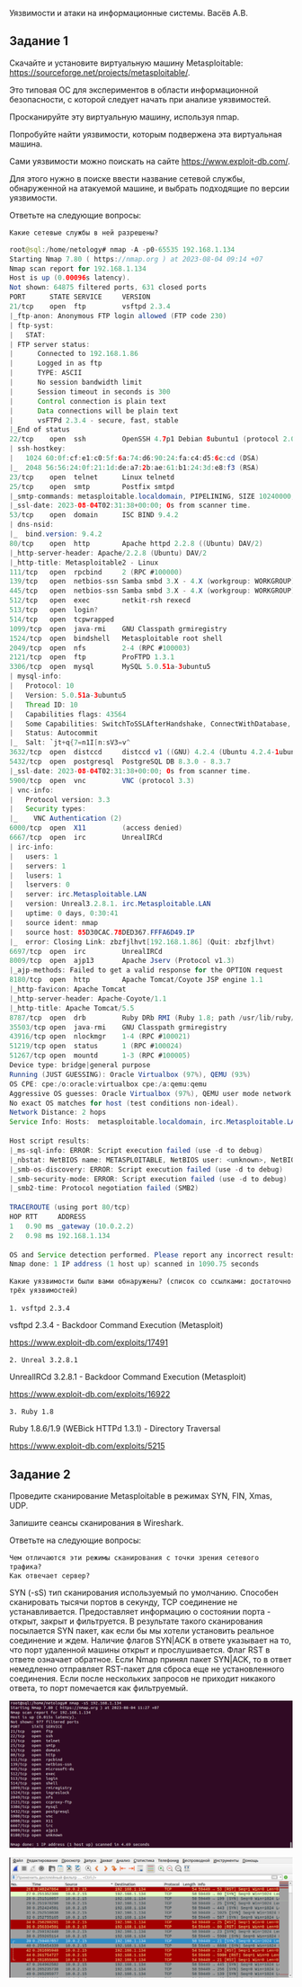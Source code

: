 Уязвимости и атаки на информационные системы. Васёв А.В.

## Задание 1

Скачайте и установите виртуальную машину Metasploitable: https://sourceforge.net/projects/metasploitable/.

Это типовая ОС для экспериментов в области информационной безопасности, с которой следует начать при анализе уязвимостей.

Просканируйте эту виртуальную машину, используя nmap.

Попробуйте найти уязвимости, которым подвержена эта виртуальная машина.

Сами уязвимости можно поискать на сайте https://www.exploit-db.com/.

Для этого нужно в поиске ввести название сетевой службы, обнаруженной на атакуемой машине, и выбрать подходящие по версии уязвимости.

Ответьте на следующие вопросы:

    Какие сетевые службы в ней разрешены?

```java
root@sql:/home/netology# nmap -A -p0-65535 192.168.1.134
Starting Nmap 7.80 ( https://nmap.org ) at 2023-08-04 09:14 +07
Nmap scan report for 192.168.1.134
Host is up (0.00096s latency).
Not shown: 64875 filtered ports, 631 closed ports
PORT      STATE SERVICE     VERSION
21/tcp    open  ftp         vsftpd 2.3.4
|_ftp-anon: Anonymous FTP login allowed (FTP code 230)
| ftp-syst: 
|   STAT: 
| FTP server status:
|      Connected to 192.168.1.86
|      Logged in as ftp
|      TYPE: ASCII
|      No session bandwidth limit
|      Session timeout in seconds is 300
|      Control connection is plain text
|      Data connections will be plain text
|      vsFTPd 2.3.4 - secure, fast, stable
|_End of status
22/tcp    open  ssh         OpenSSH 4.7p1 Debian 8ubuntu1 (protocol 2.0)
| ssh-hostkey: 
|   1024 60:0f:cf:e1:c0:5f:6a:74:d6:90:24:fa:c4:d5:6c:cd (DSA)
|_  2048 56:56:24:0f:21:1d:de:a7:2b:ae:61:b1:24:3d:e8:f3 (RSA)
23/tcp    open  telnet      Linux telnetd
25/tcp    open  smtp        Postfix smtpd
|_smtp-commands: metasploitable.localdomain, PIPELINING, SIZE 10240000, VRFY, ETRN, STARTTLS, ENHANCEDSTATUSCODES, 8BITMIME, DSN, 
|_ssl-date: 2023-08-04T02:31:38+00:00; 0s from scanner time.
53/tcp    open  domain      ISC BIND 9.4.2
| dns-nsid: 
|_  bind.version: 9.4.2
80/tcp    open  http        Apache httpd 2.2.8 ((Ubuntu) DAV/2)
|_http-server-header: Apache/2.2.8 (Ubuntu) DAV/2
|_http-title: Metasploitable2 - Linux
111/tcp   open  rpcbind     2 (RPC #100000)
139/tcp   open  netbios-ssn Samba smbd 3.X - 4.X (workgroup: WORKGROUP)
445/tcp   open  netbios-ssn Samba smbd 3.X - 4.X (workgroup: WORKGROUP)
512/tcp   open  exec        netkit-rsh rexecd
513/tcp   open  login?
514/tcp   open  tcpwrapped
1099/tcp  open  java-rmi    GNU Classpath grmiregistry
1524/tcp  open  bindshell   Metasploitable root shell
2049/tcp  open  nfs         2-4 (RPC #100003)
2121/tcp  open  ftp         ProFTPD 1.3.1
3306/tcp  open  mysql       MySQL 5.0.51a-3ubuntu5
| mysql-info: 
|   Protocol: 10
|   Version: 5.0.51a-3ubuntu5
|   Thread ID: 10
|   Capabilities flags: 43564
|   Some Capabilities: SwitchToSSLAfterHandshake, ConnectWithDatabase, LongColumnFlag, SupportsCompression, Support41Auth, SupportsTransactions, Speaks41ProtocolNew
|   Status: Autocommit
|_  Salt: `jt+q{7=n1I[n:sV3=v^
3632/tcp  open  distccd     distccd v1 ((GNU) 4.2.4 (Ubuntu 4.2.4-1ubuntu4))
5432/tcp  open  postgresql  PostgreSQL DB 8.3.0 - 8.3.7
|_ssl-date: 2023-08-04T02:31:38+00:00; 0s from scanner time.
5900/tcp  open  vnc         VNC (protocol 3.3)
| vnc-info: 
|   Protocol version: 3.3
|   Security types: 
|_    VNC Authentication (2)
6000/tcp  open  X11         (access denied)
6667/tcp  open  irc         UnrealIRCd
| irc-info: 
|   users: 1
|   servers: 1
|   lusers: 1
|   lservers: 0
|   server: irc.Metasploitable.LAN
|   version: Unreal3.2.8.1. irc.Metasploitable.LAN 
|   uptime: 0 days, 0:30:41
|   source ident: nmap
|   source host: 85D30CAC.78DED367.FFFA6D49.IP
|_  error: Closing Link: zbzfjlhvt[192.168.1.86] (Quit: zbzfjlhvt)
6697/tcp  open  irc         UnrealIRCd
8009/tcp  open  ajp13       Apache Jserv (Protocol v1.3)
|_ajp-methods: Failed to get a valid response for the OPTION request
8180/tcp  open  http        Apache Tomcat/Coyote JSP engine 1.1
|_http-favicon: Apache Tomcat
|_http-server-header: Apache-Coyote/1.1
|_http-title: Apache Tomcat/5.5
8787/tcp  open  drb         Ruby DRb RMI (Ruby 1.8; path /usr/lib/ruby/1.8/drb)
35503/tcp open  java-rmi    GNU Classpath grmiregistry
43916/tcp open  nlockmgr    1-4 (RPC #100021)
51219/tcp open  status      1 (RPC #100024)
51267/tcp open  mountd      1-3 (RPC #100005)
Device type: bridge|general purpose
Running (JUST GUESSING): Oracle Virtualbox (97%), QEMU (93%)
OS CPE: cpe:/o:oracle:virtualbox cpe:/a:qemu:qemu
Aggressive OS guesses: Oracle Virtualbox (97%), QEMU user mode network gateway (93%)
No exact OS matches for host (test conditions non-ideal).
Network Distance: 2 hops
Service Info: Hosts:  metasploitable.localdomain, irc.Metasploitable.LAN; OSs: Unix, Linux; CPE: cpe:/o:linux:linux_kernel

Host script results:
|_ms-sql-info: ERROR: Script execution failed (use -d to debug)
|_nbstat: NetBIOS name: METASPLOITABLE, NetBIOS user: <unknown>, NetBIOS MAC: <unknown> (unknown)
|_smb-os-discovery: ERROR: Script execution failed (use -d to debug)
|_smb-security-mode: ERROR: Script execution failed (use -d to debug)
|_smb2-time: Protocol negotiation failed (SMB2)

TRACEROUTE (using port 80/tcp)
HOP RTT     ADDRESS
1   0.90 ms _gateway (10.0.2.2)
2   0.98 ms 192.168.1.134

OS and Service detection performed. Please report any incorrect results at https://nmap.org/submit/ .
Nmap done: 1 IP address (1 host up) scanned in 1090.75 seconds
```


    Какие уязвимости были вами обнаружены? (список со ссылками: достаточно трёх уязвимостей)

	1. vsftpd 2.3.4

vsftpd 2.3.4 - Backdoor Command Execution (Metasploit)

https://www.exploit-db.com/exploits/17491

	2. Unreal 3.2.8.1

UnrealIRCd 3.2.8.1 - Backdoor Command Execution (Metasploit) 

https://www.exploit-db.com/exploits/16922

	3. Ruby 1.8

Ruby 1.8.6/1.9 (WEBick HTTPd 1.3.1) - Directory Traversal

https://www.exploit-db.com/exploits/5215


## Задание 2

Проведите сканирование Metasploitable в режимах SYN, FIN, Xmas, UDP.

Запишите сеансы сканирования в Wireshark.

Ответьте на следующие вопросы:

    Чем отличаются эти режимы сканирования с точки зрения сетевого трафика?
    Как отвечает сервер?

SYN (-sS) тип сканирования используемый по умолчанию. Способен сканировать тысячи портов в секунду, TCP соединение не устанавливается. Предоставляет информацию о состоянии порта - открыт, закрыт и фильтруется. В результате такого сканирования посылается SYN пакет, как если бы мы хотели установить реальное соединение и ждем. Наличие флагов SYN|ACK в ответе указывает на то, что порт удаленной машины открыт и прослушивается. Флаг RST в ответе означает обратное. Если Nmap принял пакет SYN|ACK, то в ответ немедленно отправляет RST-пакет для сброса еще не установленного соединения. Если после нескольких запросов не приходит никакого ответа, то порт помечается как фильтруемый.

![alt text](https://github.com/rus42/VulnerabilitiesAndAttacksOnIS/blob/main/Task_2.1.png)

![alt text](https://github.com/rus42/VulnerabilitiesAndAttacksOnIS/blob/main/Task_2.2.png)

